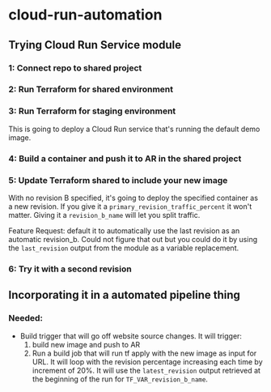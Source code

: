 # cloud-run-automation

## Trying Cloud Run Service module

### 1: Connect repo to shared project

### 2: Run Terraform for shared environment

### 3: Run Terraform for staging environment

This is going to deploy a Cloud Run service that's running the default demo image.

### 4: Build a container and push it to AR in the shared project

### 5: Update Terraform shared to include your new image
With no revision B specified, it's going to deploy the specified container as a new revision. If you give it a `primary_revision_traffic_percent` it won't matter. Giving it a `revision_b_name` will let you split traffic. 

Feature Request: default it to automatically use the last revision as an automatic revision_b. Could not figure that out but you could do it by using the `last_revision` output from the module as a variable replacement.  

### 6: Try it with a second revision

## Incorporating it in a automated pipeline thing

### Needed:
  - Build trigger that will go off website source changes. It will trigger:
    1. build new image and push to AR
    1. Run a build job that will run tf apply with the new image as input for URL. It will loop with the revision percentage increasing each time by increment of 20%. It will use the `latest_revision` output retrieved at the beginning of the run for `TF_VAR_revision_b_name`.  

